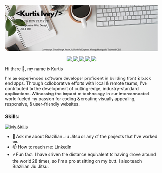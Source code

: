 ![I am a Full Stack Web Developer](https://github.com/KurtisIvey/KurtisIvey/blob/main/banner.png)
<p align="center">
  <a href="https://kurtisivey.github.io/portfolio.v2/" target="_blank">
    <img src="https://img.shields.io/static/v1?label=|&message=WEBSITE&color=23555f&style=plastic&logo=react&logo-color=white"/>
  </a>
  <a href="https://www.linkedin.com/in/kurtisivey/" target="_blank">
    <img src="https://img.shields.io/static/v1?label=|&message=LINKED-IN&color=cdf998&style=plastic&logo=linkedin&logo-color=white"/>
  </a>

  <a href="https://twitter.com/IveyCodingBjj" target="_blank">
    <img src="https://img.shields.io/static/v1?label=|&message=TWITTER&color=23555f&style=plastic&logo=twitter&logo-color=white"/>
  </a>
  <a href="https://www.codewars.com/users/KurtisIvey" target="_blank">
      <img src="https://img.shields.io/static/v1?label=|&message=CODEWARS&color=23555f&style=plastic&logo=codewars&logo-color=white"/>
  </a>
  <a href="https://leetcode.com/KurtisIvey/" target="_blank">
      <img src="https://img.shields.io/static/v1?label=|&message=LEETCODE&color=cdf998&style=plastic&logo=leetcode&logo-color=white"/>
  </a>
</p>

Hi there 👋, my name is Kurtis

I'm an experienced software developer proficient in building front & back end apps. Through colloborative efforts with local & remote teams, I've contributed to the development of cutting-edge, industry-standard applications. Witnessing the impact of technology in our interconnected world fueled my passion for coding & creating visually appealing, responsive, & user-friendly websites.

### Skills:
[![My Skills](https://skills.thijs.gg/icons?i=js,ts,html,css,react,nextjs,nodejs,express,tailwind)](https://skills.thijs.gg)



- 💬 Ask me about Brazilian Jiu Jitsu or any of the projects that I've worked on. 
- 📫 How to reach me: LinkedIn 
- ⚡ Fun fact: I have driven the distance equivalent to having drove around the world 28 times, so I'm a pro at sitting on my butt. I also teach Brazilian Jiu Jitsu. 



